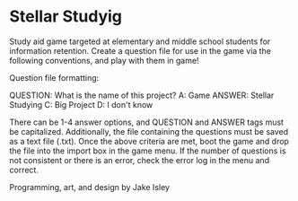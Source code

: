 # Stellar Studyig

Study aid game targeted at elementary and middle school students for information retention. Create a question file for use in the game via the following conventions, and play with them in game!

Question file formatting:

QUESTION: What is the name of this project?
  A: Game
  ANSWER: Stellar Studying
  C: Big Project
  D: I don't know
 
There can be 1-4 answer options, and QUESTION and ANSWER tags must be capitalized. Additionally, the file containing the questions must be saved as a text file (.txt).
Once the above criteria are met, boot the game and drop the file into the import box in the game menu. If the number of questions is not consistent or there is an error, check the error log in the menu and correct.

Programming, art, and design by Jake Isley
